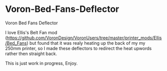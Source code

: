 # Voron-Bed-Fans-Deflector
Voron Bed Fans Deflector

I love Ellis's Belt Fan mod (https://github.com/VoronDesign/VoronUsers/tree/master/printer_mods/Ellis/Bed_Fans) but found that it was realy heating up the back of my my 250mm printer, so I made these deflectors to redirect the heat upwords rather then straight back.

This is just work in progress, Enjoy.
